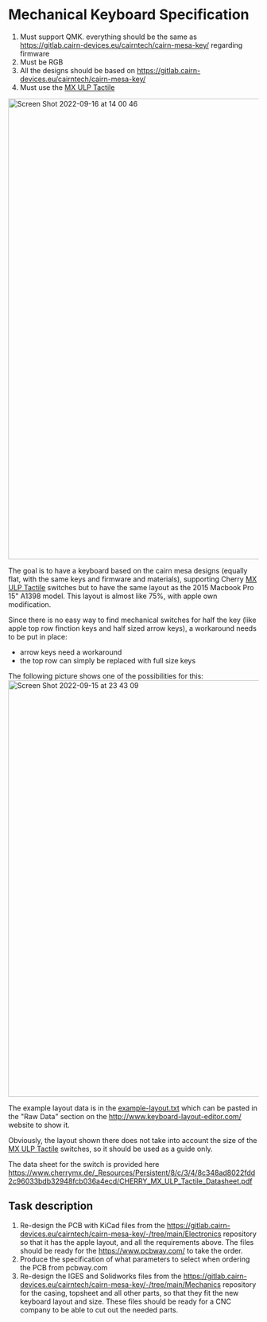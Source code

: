 # Mechanical Keyboard Specification

1. Must support QMK. everything should be the same as https://gitlab.cairn-devices.eu/cairntech/cairn-mesa-key/ regarding firmware
2. Must be RGB
3. All the designs should be based on https://gitlab.cairn-devices.eu/cairntech/cairn-mesa-key/
4. Must use the [MX ULP Tactile](https://www.cherrymx.de/en/cherry-mx/mx-ultra-low-profile/mx-ulp-tactile.html#techSpecs)
<img width="927" alt="Screen Shot 2022-09-16 at 14 00 46" src="https://user-images.githubusercontent.com/38408/190645251-e8698bec-4f3e-4af1-8db3-9826cff66494.png">

The goal is to have a keyboard based on the cairn mesa designs (equally flat, with the same keys and firmware and materials), supporting Cherry [MX ULP Tactile](https://www.cherrymx.de/en/cherry-mx/mx-ultra-low-profile/mx-ulp-tactile.html#techSpecs) switches but to have the same layout as the 2015 Macbook Pro 15" A1398 model.
This layout is almost like 75%, with apple own modification.

Since there is no easy way to find mechanical switches for half the key (like apple top row finction keys and half sized arrow keys), a workaround needs to be put in place:
- arrow keys need a workaround
- the top row can simply be replaced with full size keys

The following picture shows one of the possibilities for this:
<img width="838" alt="Screen Shot 2022-09-15 at 23 43 09" src="https://user-images.githubusercontent.com/38408/190640593-065fa96c-b3c9-48fe-922f-c51f3bc8adb1.png">

The example layout data is in the [example-layout.txt](https://github.com/krzyczak/keyboard/blob/master/example-layout.txt) which can be pasted in the "Raw Data" section on the http://www.keyboard-layout-editor.com/ website to show it.

Obviously, the layout shown there does not take into account the size of the [MX ULP Tactile](https://www.cherrymx.de/en/cherry-mx/mx-ultra-low-profile/mx-ulp-tactile.html#techSpecs) switches, so it should be used as a guide only.

The data sheet for the switch is provided here https://www.cherrymx.de/_Resources/Persistent/8/c/3/4/8c348ad8022fdd2c96033bdb32948fcb036a4ecd/CHERRY_MX_ULP_Tactile_Datasheet.pdf


## Task description
1. Re-design the PCB with KiCad files from the https://gitlab.cairn-devices.eu/cairntech/cairn-mesa-key/-/tree/main/Electronics repository so that it has the apple layout, and all the requirements above. The files should be ready for the https://www.pcbway.com/ to take the order.
2. Produce the specification of what parameters to select when ordering the PCB from pcbway.com
3. Re-design the IGES and Solidworks files from the https://gitlab.cairn-devices.eu/cairntech/cairn-mesa-key/-/tree/main/Mechanics repository for the casing, topsheet and all other parts, so that they fit the new keyboard layout and size. These files should be ready for a CNC company to be able to cut out the needed parts.
